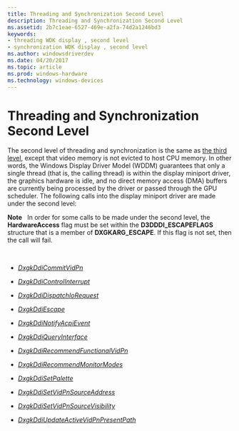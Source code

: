 ```yaml
---
title: Threading and Synchronization Second Level
description: Threading and Synchronization Second Level
ms.assetid: 2b7c1eae-6527-469e-a2fa-74d2a1246bd3
keywords:
- threading WDK display , second level
- synchronization WDK display , second level
ms.author: windowsdriverdev
ms.date: 04/20/2017
ms.topic: article
ms.prod: windows-hardware
ms.technology: windows-devices
---
```


# Threading and Synchronization Second Level


The second level of threading and synchronization is the same as [the third level](threading-and-synchronization-third-level.md), except that video memory is not evicted to host CPU memory. In other words, the Windows Display Driver Model (WDDM) guarantees that only a single thread (that is, the calling thread) is within the display miniport driver, the graphics hardware is idle, and no direct memory access (DMA) buffers are currently being processed by the driver or passed through the GPU scheduler. The following calls into the display miniport driver are made under the second level:

**Note**   In order for some calls to be made under the second level, the **HardwareAccess** flag must be set within the **D3DDDI\_ESCAPEFLAGS** structure that is a member of **DXGKARG\_ESCAPE**. If this flag is not set, then the call will fail.

 

-   [*DxgkDdiCommitVidPn*](https://msdn.microsoft.com/library/windows/hardware/ff559597)

-   [*DxgkDdiControlInterrupt*](https://msdn.microsoft.com/library/windows/hardware/ff559602)

-   [*DxgkDdiDispatchIoRequest*](https://msdn.microsoft.com/library/windows/hardware/ff559643)

-   [*DxgkDdiEscape*](https://msdn.microsoft.com/library/windows/hardware/ff559653)

-   [*DxgkDdiNotifyAcpiEvent*](https://msdn.microsoft.com/library/windows/hardware/ff559695)

-   [*DxgkDdiQueryInterface*](https://msdn.microsoft.com/library/windows/hardware/ff559764)

-   [*DxgkDdiRecommendFunctionalVidPn*](https://msdn.microsoft.com/library/windows/hardware/ff559775)

-   [*DxgkDdiRecommendMonitorModes*](https://msdn.microsoft.com/library/windows/hardware/ff559780)

-   [*DxgkDdiSetPalette*](https://msdn.microsoft.com/library/windows/hardware/ff560754)

-   [*DxgkDdiSetVidPnSourceAddress*](https://msdn.microsoft.com/library/windows/hardware/ff560767)

-   [*DxgkDdiSetVidPnSourceVisibility*](https://msdn.microsoft.com/library/windows/hardware/ff560771)

-   [*DxgkDdiUpdateActiveVidPnPresentPath*](https://msdn.microsoft.com/library/windows/hardware/ff560803)

 

 






